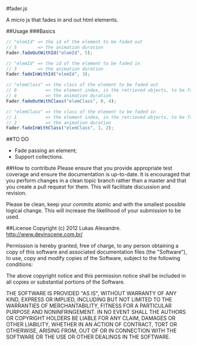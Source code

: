 #fader.js

A micro js that fades in and out html elements.

##Usage
###Basics
```javascript
// "elemId" => the id of the element to be faded out
// 5        => the animation duration
Fader.fadeOutWithId("elemId", 5);

// "elemId" => the id of the element to be faded in
// 3        => the animation duration
Fader.fadeInWithId("elemId", 3);

// "elemClass" => the class of the element to be faded out
// 0           => the element index, in the retrieved objects, to be faded
// 4           => the animation duration
Fader.fadeOutWithClass("elemClass", 0, 4);

// "elemClass" => the class of the element to be faded in
// 1           => the element index, in the retrieved objects, to be faded
// 2           => the animation duration
Fader.fadeInWithClass("elemClass", 1, 2);
```

##TO DO
* Fade passing an element;
* Support collections.

##How to contribute
Please ensure that you provide appropriate test coverage and ensure the documentation is up-to-date. It is encouraged that you perform changes in a clean topic branch rather than a master and that you create a pull request for them. This will facilitate discussion and revision.

Please be clean, keep your commits atomic and with the smallest possible logical change. This will increase the likelihood of your submission to be used.

##License
Copyright (c) 2012 Lukas Alexandre. http://www.devinscene.com.br/

Permission is hereby granted, free of charge, to any person obtaining
a copy of this software and associated documentation files (the
"Software"), to use, copy and modify copies of the Software, subject
to the following conditions:

The above copyright notice and this permission notice shall be
included in all copies or substantial portions of the Software.

THE SOFTWARE IS PROVIDED "AS IS", WITHOUT WARRANTY OF ANY KIND,
EXPRESS OR IMPLIED, INCLUDING BUT NOT LIMITED TO THE WARRANTIES OF
MERCHANTABILITY, FITNESS FOR A PARTICULAR PURPOSE AND
NONINFRINGEMENT. IN NO EVENT SHALL THE AUTHORS OR COPYRIGHT HOLDERS BE
LIABLE FOR ANY CLAIM, DAMAGES OR OTHER LIABILITY, WHETHER IN AN ACTION
OF CONTRACT, TORT OR OTHERWISE, ARISING FROM, OUT OF OR IN CONNECTION
WITH THE SOFTWARE OR THE USE OR OTHER DEALINGS IN THE SOFTWARE.
